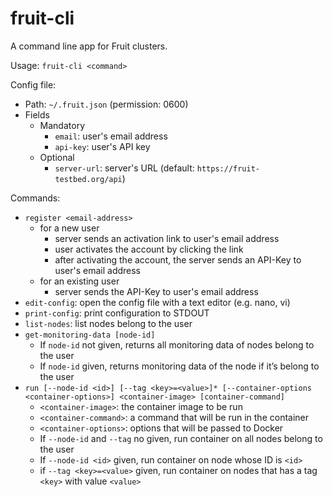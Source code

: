 fruit-cli
=========

A command line app for Fruit clusters.

Usage: `fruit-cli <command>`

Config file:
- Path: `~/.fruit.json` (permission: 0600)
- Fields
  - Mandatory
    - `email`: user's email address
    - `api-key`: user's API key
  - Optional
    - `server-url`: server's URL (default: `https://fruit-testbed.org/api`)

Commands:
- `register <email-address>`
  - for a new user
    - server sends an activation link to user's email address
    - user activates the account by clicking the link
    - after activating the account, the server sends an API-Key to user's email address
  - for an existing user
    - server sends the API-Key to user's email address
- `edit-config`: open the config file with a text editor (e.g. nano, vi)
- `print-config`: print configuration to STDOUT
- `list-nodes`: list nodes belong to the user
- `get-monitoring-data [node-id]`
  - If `node-id` not given, returns all monitoring data of nodes belong to the user
  - If `node-id` given, returns monitoring data of the node if it’s belong to the user
- `run [--node-id <id>] [--tag <key>=<value>]* [--container-options <container-options>] <container-image> [container-command]`
  - `<container-image>`: the container image to be run
  - `<container-command>`: a command that will be run in the container
  - `<container-options>`: options that will be passed to Docker
  - If `--node-id` and `--tag` no given, run container on all nodes belong to the user
  - If `--node-id <id>` given, run container on node whose ID is `<id>`
  - if `--tag <key>=<value>` given, run container on nodes that has a tag `<key>` with value `<value>`

